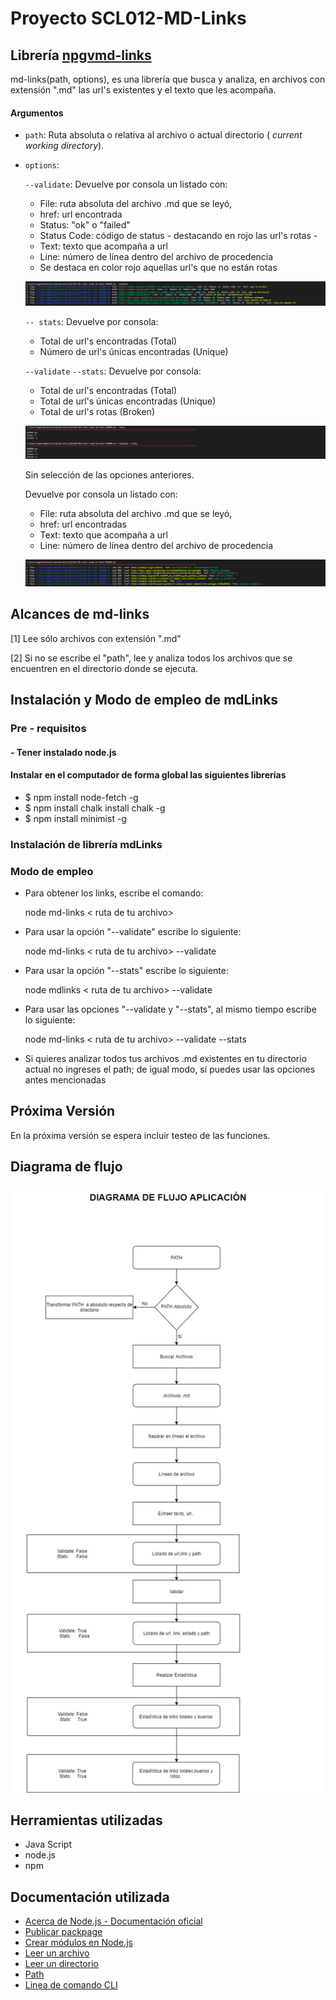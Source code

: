 # Proyecto SCL012-MD-Links

## Librería [npgvmd-links](https://www.npmjs.com/package/npgvmd-links)

md-links(path, options), es una librería que busca y analiza, en archivos con extensión ".md" las url's existentes y el texto que les acompaña.

#### Argumentos

* `path`: Ruta absoluta o relativa al archivo o actual directorio ( _current working directory_).
* `options`:

    `--validate`:
    Devuelve por consola un listado con:

  -    File: ruta absoluta del archivo .md que se leyó,
  -    href: url encontrada
  -    Status: "ok" o "failed"
  -    Status Code: código de status - destacando en rojo las url's rotas -
  -    Text: texto que acompaña a url
  -    Line: número de línea dentro del archivo de procedencia
  -    Se destaca en color rojo aquellas url's que no están rotas

    ![Reportes_2](images/Reportes02.png)

    `-- stats`:
     Devuelve  por consola:
  -    Total de url's encontradas (Total)
  -    Número de url's únicas encontradas (Unique)

    `--validate` `--stats`:
      Devuelve  por consola:
  -    Total de url's encontradas (Total)
  -    Total de url's únicas encontradas (Unique)
  -    Total de url's rotas (Broken)

    ![Reportes_3](images/Reportes03.png)


  Sin selección de las opciones anteriores.

    Devuelve por consola un listado con:

  -    File: ruta absoluta del archivo .md que se leyó,
  -    href: url encontradas
  -    Text: texto que acompaña a url
  -    Line: número de línea dentro del archivo de procedencia

    ![Reportes](images/Reportes01.png)


## Alcances de md-links
[1] Lee sólo archivos con extensión ".md"

[2] Si no se escribe el "path", lee y analiza todos los archivos que se encuentren en el directorio donde se ejecuta.

## Instalación y Modo de empleo de mdLinks
### Pre - requisitos
#### - Tener instalado node.js
####  Instalar en el computador de forma global las siguientes librerías
* $ npm install node-fetch -g
* $ npm install chalk install chalk -g
* $ npm install minimist -g

### Instalación de librería mdLinks


### Modo de empleo

* Para obtener los links, escribe el comando:

   node md-links < ruta de tu archivo>

* Para usar la opción "--validate" escribe lo siguiente:

  node md-links < ruta de tu archivo> --validate

* Para usar la opción "--stats" escribe lo siguiente:

  node mdlinks < ruta de tu archivo> --validate

* Para usar las opciones "--validate y "--stats", al mismo tiempo escribe lo siguiente:

  node md-links < ruta de tu archivo> --validate --stats

* Si quieres analizar todos tus archivos .md existentes en tu directorio actual no ingreses el path; de igual modo, sí puedes usar las opciones antes mencionadas



## Próxima Versión
En la próxima versión se espera incluir testeo  de las funciones.

## Diagrama de flujo

![Aplicación](images/DiagFlujo.jpg)

## Herramientas utilizadas
* Java Script
* node.js
* npm

## Documentación utilizada
* [Acerca de Node.js - Documentación oficial](https://nodejs.org/es/about/)
* [Publicar packpage](https://docs.npmjs.com/getting-started/publishing-npm-packages)
* [Crear módulos en Node.js](https://docs.npmjs.com/getting-started/publishing-npm-packages)
* [Leer un archivo](https://nodejs.org/api/fs.html#fs_fs_readfile_path_options_callback)
* [Leer un directorio](https://nodejs.org/api/fs.html#fs_fs_readdir_path_options_callback)
* [Path](https://nodejs.org/api/path.html)
* [Linea de comando CLI](https://medium.com/netscape/a-guide-to-create-a-nodejs-command-line-package-c2166ad0452e)
